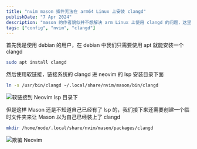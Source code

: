 ```yaml
---
title: "nvim mason 插件无法在 arm64 Linux 上安装 clangd"
publishDate: "7 Apr 2024"
description: "mason 的作者貌似并不想解决 arm Linux 上使用 clangd 的问题，这里给出一个解决方案"
tags: ["config", "nvim", "clangd"]
---
```


首先我是使用 debian 的用户，在 debian 中我们只需要使用 apt 就能安装一个 clangd

```bash
sudo apt install clangd
```

然后使用软链接，链接系统的 clangd 进 neovim 的 lsp 安装目录下面

```bash
ln -s /usr/bin/clangd ~/.local/share/nvim/mason/bin/clangd
```

![软链接到 Neovim lsp 目录下](https://picture-1303128679.cos.ap-shanghai.myqcloud.com/uPic/dTI78A.png)

但是这样 Mason 还是不知道自己已经有了 lsp 的，我们接下来还需要创建一个临时文件夹来让 Mason 以为自己已经装上了 clangd

```bash
mkdir /home/node/.local/share/nvim/mason/packages/clangd
```

![欺骗 Neovim](https://picture-1303128679.cos.ap-shanghai.myqcloud.com/uPic/mBX8A9.png)

